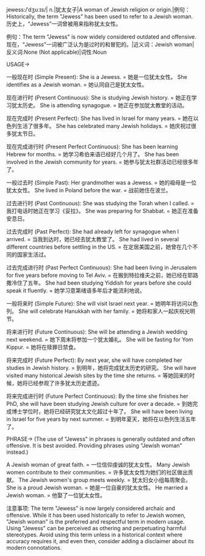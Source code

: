jewess:/ˈdʒuːɪs/| n.|犹太女子|A woman of Jewish religion or origin.|例句：Historically, the term "Jewess" has been used to refer to a Jewish woman. 历史上，“Jewess”一词曾被用来指称犹太女性。

例句：The term "Jewess" is now widely considered outdated and offensive.  现在，“Jewess”一词被广泛认为是过时的和冒犯的。|近义词：Jewish woman|反义词:None (Not applicable)|词性:Noun


USAGE->

一般现在时 (Simple Present):
She is a Jewess. = 她是一位犹太女性。
She identifies as a Jewish woman. = 她认同自己是犹太女性。

现在进行时 (Present Continuous):
She is studying Jewish history. = 她正在学习犹太历史。
She is attending synagogue. = 她正在参加犹太教堂的活动。

现在完成时 (Present Perfect):
She has lived in Israel for many years. = 她在以色列生活了很多年。
She has celebrated many Jewish holidays. = 她庆祝过很多犹太节日。

现在完成进行时 (Present Perfect Continuous):
She has been learning Hebrew for months. = 她学习希伯来语已经好几个月了。
She has been involved in the Jewish community for years. = 她参与犹太社群活动已经很多年了。

一般过去时 (Simple Past):
Her grandmother was a Jewess. = 她的祖母是一位犹太女性。
She lived in Poland before the war. = 战前她住在波兰。

过去进行时 (Past Continuous):
She was studying the Torah when I called. = 我打电话时她正在学习《妥拉》。
She was preparing for Shabbat. = 她正在准备安息日。

过去完成时 (Past Perfect):
She had already left for synagogue when I arrived. = 当我到达时，她已经去犹太教堂了。
She had lived in several different countries before settling in the US. = 在定居美国之前，她曾在几个不同的国家生活过。

过去完成进行时 (Past Perfect Continuous):
She had been living in Jerusalem for five years before moving to Tel Aviv. = 在搬到特拉维夫之前，她已经在耶路撒冷住了五年。
She had been studying Yiddish for years before she could speak it fluently. = 她学习意第绪语多年后才能流利地说。

一般将来时 (Simple Future):
She will visit Israel next year. = 她明年将访问以色列。
She will celebrate Hanukkah with her family. = 她将和家人一起庆祝光明节。

将来进行时 (Future Continuous):
She will be attending a Jewish wedding next weekend. = 她下周末将参加一个犹太婚礼。
She will be fasting for Yom Kippur. = 她将在赎罪日禁食。

将来完成时 (Future Perfect):
By next year, she will have completed her studies in Jewish history. = 到明年，她将完成犹太历史的研究。
She will have visited many historical Jewish sites by the time she returns. = 等她回来的时候，她将已经参观了许多犹太历史遗迹。

将来完成进行时 (Future Perfect Continuous):
By the time she finishes her PhD, she will have been studying Jewish culture for over a decade. = 到她完成博士学位时，她将已经研究犹太文化超过十年了。
She will have been living in Israel for five years by next summer. = 到明年夏天，她将在以色列生活五年了。


PHRASE->
(The use of "Jewess" in phrases is generally outdated and often offensive.  It is best avoided. Providing phrases using "Jewish woman" instead.)

A Jewish woman of great faith. = 一位信仰虔诚的犹太女性。
Many Jewish women contribute to their communities. = 许多犹太女性为她们的社区做出贡献。
The Jewish women's group meets weekly. = 犹太妇女小组每周聚会。
She is a proud Jewish woman. = 她是一位自豪的犹太女性。
He married a Jewish woman. = 他娶了一位犹太女性。


注意事项:
The term "Jewess" is now largely considered archaic and offensive. While it has been used historically to refer to Jewish women,  "Jewish woman" is the preferred and respectful term in modern usage.  Using "Jewess" can be perceived as othering and perpetuating harmful stereotypes.  Avoid using this term unless in a historical context where accuracy requires it, and even then, consider adding a disclaimer about its modern connotations.
